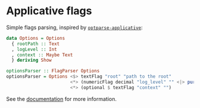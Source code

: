 # Applicative flags

Simple flags parsing, inspired by
[`optparse-applicative`](http://hackage.haskell.org/package/optparse-applicative):

```haskell
data Options = Options
  { rootPath :: Text
  , logLevel :: Int
  , context :: Maybe Text
  } deriving Show

optionsParser :: FlagParser Options
optionsParser = Options <$> textFlag "root" "path to the root"
                        <*> (numericFlag decimal "log_level" "" <|> pure 0)
                        <*> (optional $ textFlag "context" "")
```

See the [documentation](http://hackage.haskell.org/package/flags-applicative)
for more information.

